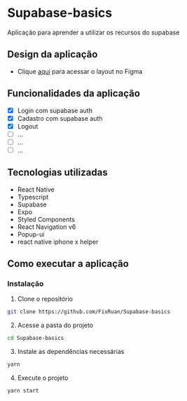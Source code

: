 # Supabase-basics
Aplicação para aprender a utilizar os recursos do supabase

## Design da aplicação
- Clique [aqui](https://www.figma.com/file/43ntGiwSG6SUQHJPfoSNXK/supabase?node-id=0%3A1) para acessar o layout no Figma

## Funcionalidades da aplicação
- [x] Login com supabase auth
- [x] Cadastro com supabase auth
- [x] Logout
- [ ] ...
- [ ] ...
- [ ] ...

## Tecnologias utilizadas
- React Native
- Typescript
- Supabase
- Expo
- Styled Components
- React Navigation v6
- Popup-ui
- react native iphone x helper
 
## Como executar a aplicação 

### Instalação
1. Clone o repositório
```bash
git clone https://github.com/FixRuan/Supabase-basics
```
2. Acesse a pasta do projeto
```bash
cd Supabase-basics
```
3. Instale as dependências necessárias 
```bash
yarn
```
4. Execute o projeto
```bash
yarn start
```
